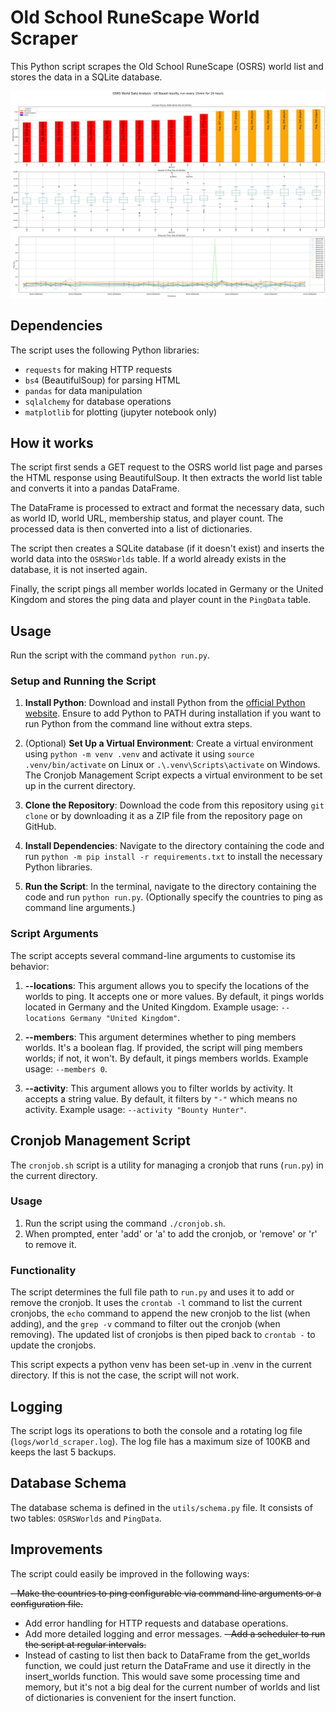 # Old School RuneScape World Scraper

This Python script scrapes the Old School RuneScape (OSRS) world list and stores the data in a SQLite database. 

![OSRS World Scraper](.github/output.png)

## Dependencies

The script uses the following Python libraries:

- `requests` for making HTTP requests
- `bs4` (BeautifulSoup) for parsing HTML
- `pandas` for data manipulation
- `sqlalchemy` for database operations
- `matplotlib` for plotting (jupyter notebook only)

## How it works

The script first sends a GET request to the OSRS world list page and parses the HTML response using BeautifulSoup. It then extracts the world list table and converts it into a pandas DataFrame.

The DataFrame is processed to extract and format the necessary data, such as world ID, world URL, membership status, and player count. The processed data is then converted into a list of dictionaries.

The script then creates a SQLite database (if it doesn't exist) and inserts the world data into the `OSRSWorlds` table. If a world already exists in the database, it is not inserted again.

Finally, the script pings all member worlds located in Germany or the United Kingdom and stores the ping data and player count in the `PingData` table.

## Usage

Run the script with the command `python run.py`.

### Setup and Running the Script

1. **Install Python**: Download and install Python from the [official Python website](https://www.python.org/downloads/). Ensure to add Python to PATH during installation if you want to run Python from the command line without extra steps. 

2. (Optional) **Set Up a Virtual Environment**: Create a virtual environment using `python -m venv .venv` and activate it using `source .venv/bin/activate` on Linux or `.\.venv\Scripts\activate` on Windows. The Cronjob Management Script expects a virtual environment to be set up in the current directory.

3. **Clone the Repository**: Download the code from this repository using `git clone` or by downloading it as a ZIP file from the repository page on GitHub.

4. **Install Dependencies**: Navigate to the directory containing the code and run `python -m pip install -r requirements.txt` to install the necessary Python libraries.

5. **Run the Script**: In the terminal, navigate to the directory containing the code and run `python run.py`. (Optionally specify the countries to ping as command line arguments.)

### Script Arguments

The script accepts several command-line arguments to customise its behavior:

1. **--locations**: This argument allows you to specify the locations of the worlds to ping. It accepts one or more values. By default, it pings worlds located in Germany and the United Kingdom. Example usage: `--locations Germany "United Kingdom"`.

2. **--members**: This argument determines whether to ping members worlds. It's a boolean flag. If provided, the script will ping members worlds; if not, it won't. By default, it pings members worlds. Example usage: `--members 0`.

3. **--activity**: This argument allows you to filter worlds by activity. It accepts a string value. By default, it filters by `"-"` which means no activity. Example usage: `--activity "Bounty Hunter"`.

## Cronjob Management Script

The `cronjob.sh` script is a utility for managing a cronjob that runs (`run.py`) in the current directory. 

### Usage

1. Run the script using the command `./cronjob.sh`.
2. When prompted, enter 'add' or 'a' to add the cronjob, or 'remove' or 'r' to remove it.

### Functionality

The script determines the full file path to `run.py` and uses it to add or remove the cronjob. It uses the `crontab -l` command to list the current cronjobs, the `echo` command to append the new cronjob to the list (when adding), and the `grep -v` command to filter out the cronjob (when removing). The updated list of cronjobs is then piped back to `crontab -` to update the cronjobs.

This script expects a python venv has been set-up in .venv in the current directory. If this is not the case, the script will not work.

## Logging

The script logs its operations to both the console and a rotating log file (`logs/world_scraper.log`). The log file has a maximum size of 100KB and keeps the last 5 backups.

## Database Schema

The database schema is defined in the `utils/schema.py` file. It consists of two tables: `OSRSWorlds` and `PingData`.

## Improvements

The script could easily be improved in the following ways:

~~- Make the countries to ping configurable via command line arguments or a configuration file.~~
- Add error handling for HTTP requests and database operations.
- Add more detailed logging and error messages.
~~- Add a scheduler to run the script at regular intervals.~~
- Instead of casting to list then back to DataFrame from the get_worlds function, we could just return the DataFrame and use it directly in the insert_worlds function. This would save some processing time and memory, but it's not a big deal for the current number of worlds and list of dictionaries is convenient for the insert function.
